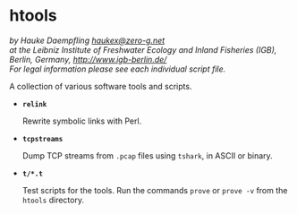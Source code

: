 htools
======

*by Hauke Daempfling <haukex@zero-g.net>  
at the Leibniz Institute of Freshwater Ecology and Inland Fisheries (IGB),
Berlin, Germany, <http://www.igb-berlin.de/>  
For legal information please see each individual script file.*

A collection of various software tools and scripts.

*	**`relink`**
	
	Rewrite symbolic links with Perl.
	
*	**`tcpstreams`**
	
	Dump TCP streams from `.pcap` files using `tshark`, in ASCII or binary.
	
*	**`t/*.t`**
	
	Test scripts for the tools. Run the commands `prove` or `prove -v`
	from the `htools` directory.
	
